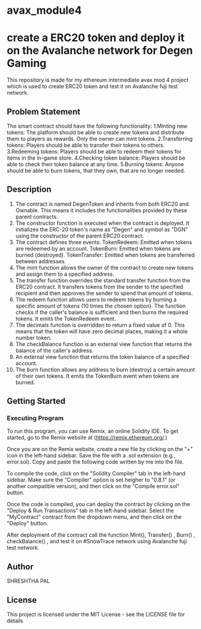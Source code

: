 # avax_module4
#  create a ERC20 token and deploy it on the Avalanche network for Degen Gaming
This repository is made for my ethereum intermediate avax mod 4 project which is used to create ERC20 token and test it on Avalanche fuji test network.

## Problem Statement
The smart contract should have the following functionality:
1.Minting new tokens: The platform should be able to create new tokens and distribute them to players as rewards. Only the owner can mint tokens.
2.Transferring tokens: Players should be able to transfer their tokens to others.
3.Redeeming tokens: Players should be able to redeem their tokens for items in the in-game store.
4.Checking token balance: Players should be able to check their token balance at any time.
5.Burning tokens: Anyone should be able to burn tokens, that they own, that are no longer needed.


## Description
1) The contract is named DegenToken and inherits from both ERC20 and Ownable. This means it includes the functionalities provided by these parent contracts.
2) The constructor function is executed when the contract is deployed. It initializes the ERC-20 token's name as "Degen" and symbol as "DGN" using the constructor of the parent ERC20 contract.
3) The contract defines three events:
TokenRedeem: Emitted when tokens are redeemed by an account.
TokenBurn: Emitted when tokens are burned (destroyed).
TokenTransfer: Emitted when tokens are transferred between addresses.
4) The mint function allows the owner of the contract to create new tokens and assign them to a specified address.
5)  The transfer function overrides the standard transfer function from the ERC20 contract. It transfers tokens from the sender to the specified recipient and then approves the sender to spend that amount of tokens.
6) The redeem function allows users to redeem tokens by burning a specific amount of tokens (10 times the chosen option). The function checks if the caller's balance is sufficient and then burns the required tokens. It emits the TokenRedeem event.
7) The decimals function is overridden to return a fixed value of 0. This means that the token will have zero decimal places, making it a whole number token.
8) The checkBalance function is an external view function that returns the balance of the caller's address.
9) An external view function that returns the token balance of a specified account.
10) The burn function allows any address to burn (destroy) a certain amount of their own tokens. It emits the TokenBurn event when tokens are burned.

## Getting Started

### Executing Program

To run this program, you can use Remix, an online Solidity IDE. To get started, go to the Remix website at (https://remix.ethereum.org/.)

Once you are on the Remix website, create a new file by clicking on the "+" icon in the left-hand sidebar. Save the file with a .sol extension (e.g., error.sol). Copy and paste the following code written by me into the file.

To compile the code, click on the "Solidity Compiler" tab in the left-hand sidebar. Make sure the "Compiler" option is set heigher to "0.8.1" (or another compatible version), and then click on the "Compile error.sol" button.

Once the code is compiled, you can deploy the contract by clicking on the "Deploy & Run Transactions" tab in the left-hand sidebar. Select the "MyContract" contract from the dropdown menu, and then click on the "Deploy" button.

After deployment of  the contract call the function Mint(), Transfer() , Burn() , checkBalance() , and test it on #SnowTrace network using Avalanche fuji test network. 


## Author

SHRESHTHA PAL

## License

This project is licensed under the MIT License - see the LICENSE file for details
